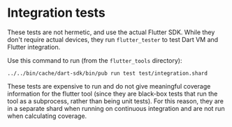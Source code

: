 # Integration tests

These tests are not hermetic, and use the actual Flutter SDK. While
they don't require actual devices, they run `flutter_tester` to test
Dart VM and Flutter integration.

Use this command to run (from the `flutter_tools` directory):

```shell
../../bin/cache/dart-sdk/bin/pub run test test/integration.shard
```

These tests are expensive to run and do not give meaningful coverage
information for the flutter tool (since they are black-box tests that
run the tool as a subprocess, rather than being unit tests). For this
reason, they are in a separate shard when running on continuous
integration and are not run when calculating coverage.
